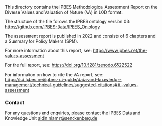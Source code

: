 This directory contains the IPBES Methodological Assessment Report on the Diverse Values and Valuation of Nature (VA) in LOD format.

The structure of the file follows the IPBES ontology version 03:
https://github.com/IPBES-Data/IPBES_Ontology

The assessment report is published in 2022 and consists of 6 chapters and a Summary for Policy Makers (SPM).

For more information about this report, see: https://www.ipbes.net/the-values-assessment 

For the full report, see: https://doi.org/10.5281/zenodo.6522522

For information on how to cite the VA report, see: https://ict.ipbes.net/ipbes-ict-guide/data-and-knowledge-management/technical-guidelines/suggested-citations#iii.-values-assessment


### Contact

For any questions and enquiries, please contact the IPBES Data and Knowledge Unit <aidin.niamir@senckenberg.de>
